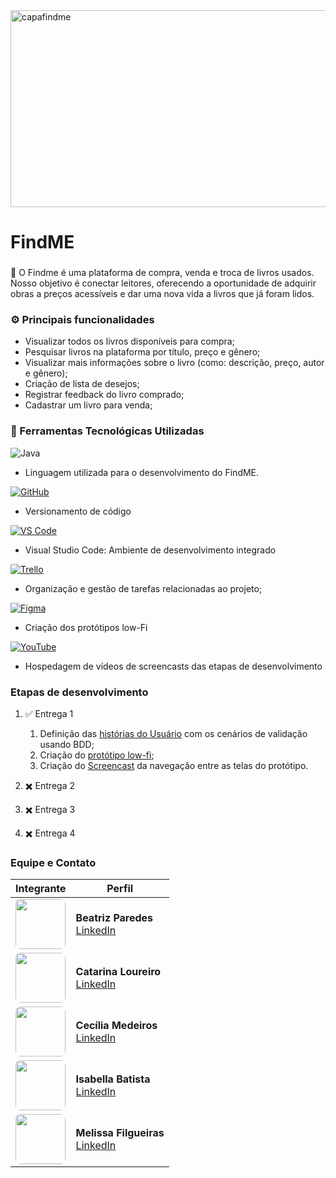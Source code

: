<img width="851" height="315" alt="capafindme" src="https://github.com/user-attachments/assets/6b7420f4-43ef-4376-ae2c-2e0b1a5d6e3b" />


# FindME

###
 📗 O Findme é uma plataforma de compra, venda e troca de livros usados. Nosso objetivo é conectar leitores, oferecendo a oportunidade de adquirir obras a preços acessíveis e dar uma nova vida a livros que já foram lidos.

### ⚙️ Principais funcionalidades
- Visualizar todos os livros disponíveis para compra;
- Pesquisar livros na plataforma por título, preço e gênero;
- Visualizar mais informações sobre o livro (como: descrição, preço, autor e gênero);
- Criação de lista de desejos;
- Registrar feedback do livro comprado;
- Cadastrar um livro para venda;

### 🔧 Ferramentas Tecnológicas Utilizadas

![Java](https://img.shields.io/badge/Language-Java-%23006633?logo=java&logoColor=white)
- Linguagem utilizada para o desenvolvimento do FindME.

[![GitHub](https://img.shields.io/badge/Code-GitHub-%23009933?logo=github&logoColor=white)](https://github.com/BeatrizParedes/projeto-POO)
- Versionamento de código

[![VS Code](https://img.shields.io/badge/Editor-VS%20Code-%2300CC66?logo=visual-studio-code&logoColor=white)](https://code.visualstudio.com/)
- Visual Studio Code: Ambiente de desenvolvimento integrado 

[![Trello](https://img.shields.io/badge/Project-Trello-%2300FF99?logo=trello&logoColor=white)](https://trello.com/b/8x2ey7KZ/poo-template)
- Organização e gestão de tarefas relacionadas ao projeto;

[![Figma](https://img.shields.io/badge/Design-Figma-%23CCFFCC?logo=figma&logoColor=white)](https://www.figma.com/design/scm2xuBuUlC9FUqtNXtmmo/Untitled?node-id=0-1&t=2fiLcEBEE95TJx3L-1)
- Criação dos protótipos low-Fi

[![YouTube](https://img.shields.io/badge/Video-YouTube-%2380C080?logo=youtube&logoColor=white)](#)
- Hospedagem de vídeos de screencasts das etapas de desenvolvimento

### Etapas de desenvolvimento

1. ✅ Entrega 1
   1. Definição das [histórias do Usuário](https://docs.google.com/document/d/1j7WJE1YVsLCOvbHUOMeQmpRQTE-h-v66JdSXZeaNqyo/edit?usp=sharing) com os cenários de validação usando BDD;
   2. Criação do [protótipo low-fi](https://www.figma.com/design/scm2xuBuUlC9FUqtNXtmmo/Untitled?node-id=0-1&t=2fiLcEBEE95TJx3L-1);
   3. Criação do [Screencast](https://youtu.be/X20zUMc_62g?si=DaMEYo_oWMpiiLuS) da navegação entre as telas do protótipo.


2. ✖️ Entrega 2 
3. ✖️ Entrega 3 
4. ✖️ Entrega 4 


### Equipe e Contato

| Integrante | Perfil |
|------------|--------|
| <div style="width:80px; height:80px; overflow:hidden; border-radius:8px;"> <img src="https://github.com/user-attachments/assets/ab3d5f4b-1a84-4660-b6ec-bae496e9dc1a" width="80" style="object-fit:cover;"> </div> | **Beatriz Paredes** <br> [LinkedIn](https://www.linkedin.com/in/beatriz-paredes-do-nascimento-91664a182/) |
| <div style="width:80px; height:80px; overflow:hidden; border-radius:8px;"> <img src="https://github.com/user-attachments/assets/c3b643ec-ebe1-4c73-991f-b7b60d6045bb" width="80" style="object-fit:cover;"> </div> | **Catarina Loureiro** <br> [LinkedIn](https://www.linkedin.com/in/catarina-virginia-lima-loureiro-xavier-439731338/?utm_source=share&utm_campaign=share_via&utm_content=profile&utm_medium=ios_app) |
| <div style="width:80px; height:80px; overflow:hidden; border-radius:8px;"> <img src="https://github.com/user-attachments/assets/5c5ebd9a-bd8d-4600-bf45-ae54c9ccd5bc" width="80" style="object-fit:cover;"> </div> | **Cecília Medeiros** <br> [LinkedIn](https://www.linkedin.com/in/medeiroscecilia22) |
| <div style="width:80px; height:80px; overflow:hidden; border-radius:8px;"> <img src="img/isabella.jpg" width="80" style="object-fit:cover;"> </div> | **Isabella Batista** <br> [LinkedIn](https://www.linkedin.com/in/isabella-b-a096452b2/) |
| <div style="width:80px; height:80px; overflow:hidden; border-radius:8px;"> <img src="img/melissa.jpg" width="80" style="object-fit:cover;"> </div> | **Melissa Filgueiras** <br> [LinkedIn](https://www.linkedin.com/in/melissafilgueiras/) |



